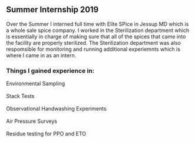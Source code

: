 ## Summer Internship 2019
Over the Summer I interned full time with Elite SPice in Jessup MD which is a whole sale spice company. I worked in the Sterilization department which is essentially in charge of making sure that all of the spices that came into the facility are properly sterilized. The Sterilization department was also respomsible for monitoring and running additional experiemnts which is where I came in as an intern. 

### Things I gained experience in:
Environmental Sampling
<br><br>
Stack Tests
<br><br>
Observational Handwashing Experiments  <br><br>
Air Pressure Surveys 
<br><br>
Residue testing for PPO and ETO
